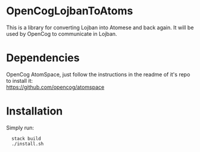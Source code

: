 # OpenCogLojbanToAtoms

This is a library for converting Lojban into Atomese and back again. It will be used by OpenCog to communicate in Lojban.

# Dependencies

OpenCog AtomSpace, just follow the instructions in the readme of it's repo to install it:  
https://github.com/opencog/atomspace

# Installation

Simply run:
```
  stack build
  ./install.sh
```
